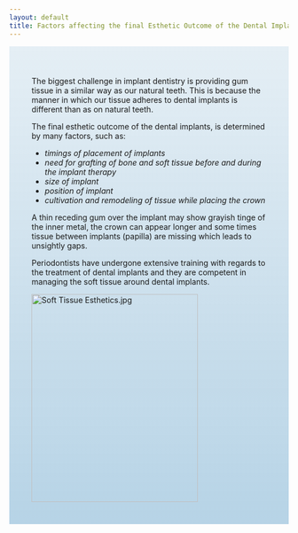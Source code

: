 ```yaml
---
layout: default
title: Factors affecting the final Esthetic Outcome of the Dental Implants
---
```


<div class="row">

<div class="col-xs-12 col-sm-12  primary_color text-light featured-text no-gutters">
<div class=" col-md-12" style="background: linear-gradient( rgba(17,113,175,0.1), rgba(17,113,175,0.3) ), url() center; padding: 8%;">



<p>The biggest challenge in implant dentistry is providing gum tissue in a similar way as our natural teeth. This is because the manner in which our tissue adheres to dental implants is different than as on natural teeth.
</p><p>The final esthetic outcome of the dental implants, is determined by many factors, such as:
</p>
<ul><li> <i>timings of placement of implants</i></li>
<li> <i>need for grafting of bone and soft tissue before and during the implant therapy</i></li>
<li> <i>size of implant</i></li>
<li> <i>position of implant</i></li>
<li> <i>cultivation and remodeling of tissue while placing the crown</i></li></ul>
<p>A thin receding gum over the implant may show grayish tinge of the inner metal, the crown can appear longer and some times tissue between implants (papilla) are missing which leads to unsightly gaps.
</p><p>Periodontists have undergone extensive training with regards to the treatment of dental implants and they are competent in managing the soft tissue around dental implants.
</p>


<div class="thumb tright"><div class="thumbinner" style="width:302px;"><a href="/File:Soft_Tissue_Esthetics.jpg" class="image"><img alt="Soft Tissue Esthetics.jpg" src="/images/thumb/4/4c/Soft_Tissue_Esthetics.jpg/300px-Soft_Tissue_Esthetics.jpg" width="300" height="375" class="thumbimage" srcset="/images/thumb/4/4c/Soft_Tissue_Esthetics.jpg/450px-Soft_Tissue_Esthetics.jpg 1.5x, /images/thumb/4/4c/Soft_Tissue_Esthetics.jpg/600px-Soft_Tissue_Esthetics.jpg 2x" /></a>  <div class="thumbcaption"><div class="magnify"><a href="/File:Soft_Tissue_Esthetics.jpg" class="internal" title="Enlarge"></a></div></div></div></div>